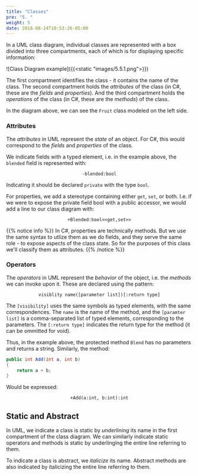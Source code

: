 ```yaml
---
title: "Classes"
pre: "5. "
weight: 5
date: 2018-08-24T10:53:26-05:00
---
```


In a UML class diagram, individual classes are represented with a box divided into three compartments, each of which is for displaying specific information:

![Class Diagram example]({{<static "images/5.5.1.png">}})

The first compartment identifies the class - it contains the name of the class. The second compartment holds the _attributes_ of the class (in C#, these are the _fields_ and _properties_).  And the third compartment holds the _operations_ of the class (in C#, these are the _methods_) of the class.

In the diagram above, we can see the `Fruit` class modeled on the left side. 

### Attributes
The _attributes_ in UML represent the _state_ of an object.  For C#, this would correspond to the _fields_ and _properties_ of the class.

We indicate fields with a typed element, i.e. in the example above, the `blended` field is represented with:

$$
\texttt{-blended:bool}
$$ 

Indicating it should be declared `private` with the type `bool`.

For properties, we add a stereotype containing either `get`, `set`, or both.  I.e. if we were to expose the private field bool with a public accessor, we would add a line to our class diagram with:

$$
\texttt{+Blended:bool<<get,set>>}
$$

{{% notice info %}}
In C#, properties are technically methods.  But we use the same syntax to utlize them as we do fields, and they serve the same role - to expose aspects of the class state. So for the purposes of this class we'll classify them as attributes.
{{% /notice %}}

### Operators
The _operators_ in UML represent the _behavior_ of the object, i.e. the _methods_ we can invoke upon it.  These are declared using the pattern:

$$ 
\texttt{visiblity name([parameter list])[:return type]}
$$

The  $\texttt{[visibility]}$ uses the same symbols as typed elements, with the same correspondences. The $\texttt{name}$ is the name of the method, and the $\texttt{[paramter list]}$ is a comma-separated list of typed elements, corresponding to the parameters.  The $\texttt{[:return type]}$ indicates the return type for the method (it can be ommitted for void). 

Thus, in the example above, the protected method `Blend` has no parameters and returns a string.  Similarly, the method:

```csharp 
public int Add(int a, int b)
{
    return a + b;
}
```

Would be expressed:

$$
\texttt{+Add(a:int, b:int):int}
$$

## Static and Abstract
In UML, we indicate a class is static by _underlining_ its name in the first compartment of the class diagram.  We can similarly indicate static operators and methods is static by underlinging the entire line referring to them.

To indicate a class is abstract, we _italicize_ its name.  Abstract methods are also indicated by italicizing the entire line referring to them.